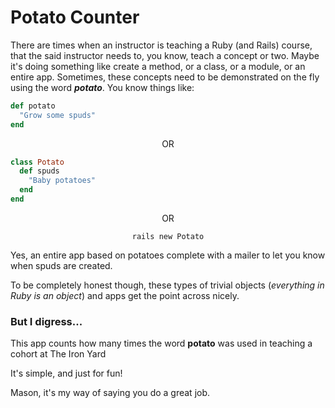 # Potato Counter
There are times when an instructor is teaching a Ruby (and Rails) course, that the said instructor needs to, you know, teach a concept or two.  Maybe it's doing something like create a method, or a class, or a module, or an entire app.  Sometimes, these concepts need to be demonstrated on the fly using the word **_potato_**.  You know things like:

```ruby
def potato
  "Grow some spuds"
end
```
<p align="center">OR</p>

```ruby
class Potato
  def spuds
    "Baby potatoes"
  end
end
```

<p align="center">OR</p>

<p align="center"><code>rails new Potato</code></p>


Yes, an entire app based on potatoes complete with a mailer to let you know when spuds are created.

To be completely honest though, these types of trivial objects (_everything in Ruby is an object_) and apps get the point across nicely.


### But I digress...
This app counts how many times the word **potato** was used in teaching a cohort at The Iron Yard

It's simple, and just for fun!

Mason, it's my way of saying you do a great job.
